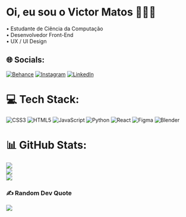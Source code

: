 # Oi, eu sou o Victor Matos 👋👨‍💻
• Estudante de Ciência da Computação<br>• Desenvolvedor Front-End<br>• UX / UI Design<br>


## 🌐 Socials:
[![Behance](https://img.shields.io/badge/Behance-1769ff?logo=behance&logoColor=white)](https://behance.net/victorsmatos) [![Instagram](https://img.shields.io/badge/Instagram-%23E4405F.svg?logo=Instagram&logoColor=white)](https://instagram.com/victorsmatos/) [![LinkedIn](https://img.shields.io/badge/LinkedIn-%230077B5.svg?logo=linkedin&logoColor=white)](https://linkedin.com/in/victorsmatos/) 

# 💻 Tech Stack:
![CSS3](https://img.shields.io/badge/css3-%231572B6.svg?style=flat-square&logo=css3&logoColor=white) ![HTML5](https://img.shields.io/badge/html5-%23E34F26.svg?style=flat-square&logo=html5&logoColor=white) ![JavaScript](https://img.shields.io/badge/javascript-%23323330.svg?style=flat-square&logo=javascript&logoColor=%23F7DF1E) ![Python](https://img.shields.io/badge/python-3670A0?style=flat-square&logo=python&logoColor=ffdd54) ![React](https://img.shields.io/badge/react-%2320232a.svg?style=flat-square&logo=react&logoColor=%2361DAFB) 	![Figma](https://img.shields.io/badge/figma-%23F24E1E.svg?style=flat-square&logo=figma&logoColor=white) ![Blender](https://img.shields.io/badge/blender-%23F5792A.svg?style=flat-square&logo=blender&logoColor=white)
# 📊 GitHub Stats:
![](https://github-readme-stats.vercel.app/api?username=victorsmatos&theme=dark&hide_border=true&include_all_commits=true&count_private=true)<br/>
![](https://github-readme-streak-stats.herokuapp.com/?user=victorsmatos&theme=dark&hide_border=true)<br/>
![](https://github-readme-stats.vercel.app/api/top-langs/?username=victorsmatos&theme=dark&hide_border=true&include_all_commits=true&count_private=true&layout=compact)

### ✍️ Random Dev Quote
![](https://quotes-github-readme.vercel.app/api?type=horizontal&theme=dark)
